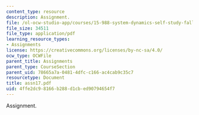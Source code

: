 ```yaml
---
content_type: resource
description: Assignment.
file: /ol-ocw-studio-app/courses/15-988-system-dynamics-self-study-fall-1998-spring-1999/4ffe2dc98166b288d1cbed90794654f7_assn17.pdf
file_size: 34511
file_type: application/pdf
learning_resource_types:
- Assignments
license: https://creativecommons.org/licenses/by-nc-sa/4.0/
ocw_type: OCWFile
parent_title: Assignments
parent_type: CourseSection
parent_uid: 78665a7a-0481-4dfc-c166-ac4cab9c35c7
resourcetype: Document
title: assn17.pdf
uid: 4ffe2dc9-8166-b288-d1cb-ed90794654f7
---
```

Assignment.